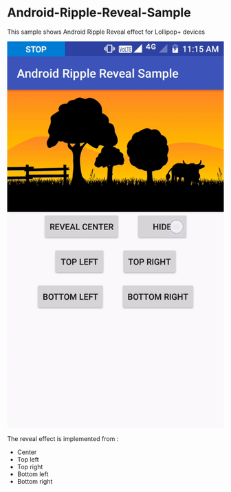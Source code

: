 # Android-Ripple-Reveal-Sample
This sample shows Android Ripple Reveal effect for Lollipop+ devices

![Alt Text](https://github.com/Mobeyosoft/Android-Ripple-Reveal-Sample/blob/master/ripple_reveal.gif)

The reveal effect is implemented from :
* Center
* Top left
* Top right
* Bottom left
* Bottom right

